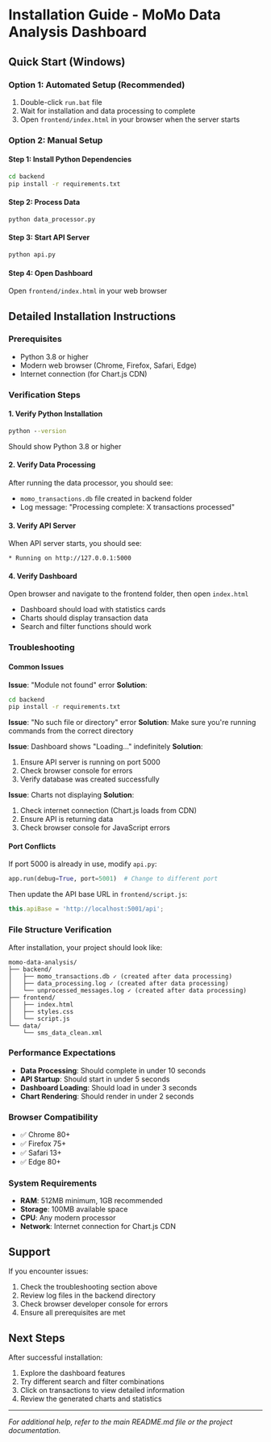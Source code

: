 # Installation Guide - MoMo Data Analysis Dashboard

## Quick Start (Windows)

### Option 1: Automated Setup (Recommended)
1. Double-click `run.bat` file
2. Wait for installation and data processing to complete
3. Open `frontend/index.html` in your browser when the server starts

### Option 2: Manual Setup

#### Step 1: Install Python Dependencies
```cmd
cd backend
pip install -r requirements.txt
```

#### Step 2: Process Data
```cmd
python data_processor.py
```

#### Step 3: Start API Server
```cmd
python api.py
```

#### Step 4: Open Dashboard
Open `frontend/index.html` in your web browser

## Detailed Installation Instructions

### Prerequisites
- Python 3.8 or higher
- Modern web browser (Chrome, Firefox, Safari, Edge)
- Internet connection (for Chart.js CDN)

### Verification Steps

#### 1. Verify Python Installation
```cmd
python --version
```
Should show Python 3.8 or higher

#### 2. Verify Data Processing
After running the data processor, you should see:
- `momo_transactions.db` file created in backend folder
- Log message: "Processing complete: X transactions processed"

#### 3. Verify API Server
When API server starts, you should see:
```
* Running on http://127.0.0.1:5000
```

#### 4. Verify Dashboard
Open browser and navigate to the frontend folder, then open `index.html`
- Dashboard should load with statistics cards
- Charts should display transaction data
- Search and filter functions should work

### Troubleshooting

#### Common Issues

**Issue**: "Module not found" error
**Solution**: 
```cmd
cd backend
pip install -r requirements.txt
```

**Issue**: "No such file or directory" error
**Solution**: Make sure you're running commands from the correct directory

**Issue**: Dashboard shows "Loading..." indefinitely
**Solution**: 
1. Ensure API server is running on port 5000
2. Check browser console for errors
3. Verify database was created successfully

**Issue**: Charts not displaying
**Solution**: 
1. Check internet connection (Chart.js loads from CDN)
2. Ensure API is returning data
3. Check browser console for JavaScript errors

#### Port Conflicts
If port 5000 is already in use, modify `api.py`:
```python
app.run(debug=True, port=5001)  # Change to different port
```

Then update the API base URL in `frontend/script.js`:
```javascript
this.apiBase = 'http://localhost:5001/api';
```

### File Structure Verification
After installation, your project should look like:
```
momo-data-analysis/
├── backend/
│   ├── momo_transactions.db ✓ (created after data processing)
│   ├── data_processing.log ✓ (created after data processing)
│   └── unprocessed_messages.log ✓ (created after data processing)
├── frontend/
│   ├── index.html
│   ├── styles.css
│   └── script.js
└── data/
    └── sms_data_clean.xml
```

### Performance Expectations
- **Data Processing**: Should complete in under 10 seconds
- **API Startup**: Should start in under 5 seconds
- **Dashboard Loading**: Should load in under 3 seconds
- **Chart Rendering**: Should render in under 2 seconds

### Browser Compatibility
- ✅ Chrome 80+
- ✅ Firefox 75+
- ✅ Safari 13+
- ✅ Edge 80+

### System Requirements
- **RAM**: 512MB minimum, 1GB recommended
- **Storage**: 100MB available space
- **CPU**: Any modern processor
- **Network**: Internet connection for Chart.js CDN

## Support

If you encounter issues:
1. Check the troubleshooting section above
2. Review log files in the backend directory
3. Check browser developer console for errors
4. Ensure all prerequisites are met

## Next Steps

After successful installation:
1. Explore the dashboard features
2. Try different search and filter combinations
3. Click on transactions to view detailed information
4. Review the generated charts and statistics

---

*For additional help, refer to the main README.md file or the project documentation.*